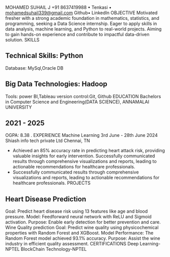 MOHAMED SUHAIL J
+91 8637419988 • Tenkasi • mohamedsuhail339@gmail.com
Github• LinkedIn
OBJECTIVE
Motivated fresher with a strong academic foundation in mathematics, statistics, and programming,
seeking a Data Science internship. Eager to apply skills in data analysis, machine learning, and
Python to real-world projects. Aiming to gain hands-on experience and contribute to impactful
data-driven solution.
SKILLS
## Technical Skills: Python
Database: MySql,Oracle DB
## Big Data Technologies: Hadoop
Tools: power BI,Tableau
version control:Git, Github
EDUCATION
Bachelors in Computer Science and Engineering(DATA SCIENCE), ANNAMALAI UNIVERSITY
## 2021 - 2025
OGPA: 8.38 .
EXPERIENCE
Machine Learning 3rd June - 28th June 2024
Shiash info tech private Ltd Chennai, TN
- Achieved an 85% accuracy rate in predicting heart attack risk, providing valuable insights for
early intervention. Successfully communicated results through comprehensive visualizations
and reports, leading to actionable recommendations for healthcare professionals.
- Successfully communicated results through comprehensive visualizations and reports, leading
to actionable recommendations for healthcare professionals.
PROJECTS
## Heart Disease Prediction
Goal: Predict heart disease risk using 13 features like age and blood pressure.
Model: Feedforward neural network with ReLU and Sigmoid activation.
Purpose: Enable early detection for better prevention and care.
Wine Quality prediction
Goal: Predict wine quality using physicochemical properties with Random Forest and XGBoost.
Model Performance: The Random Forest model achieved 93.1% accuracy.
Purpose: Assist the wine industry in efficient quality assessment.
CERTIFICATIONS
Deep Learning-NPTEL
BlockChain Technology-NPTEL